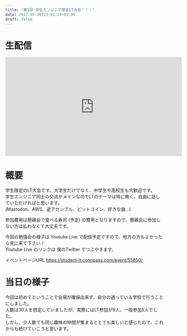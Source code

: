 ```yaml
---
title: "第1回 学生エンジニア限定LT大会！！！"
date: 2017-05-06T23:01:24+09:00
draft: false
---
```


# 生配信

<iframe width="560" height="315" src="https://www.youtube.com/embed/XscQUscvkWk" frameborder="0" allowfullscreen></iframe>


# 概要

学生限定のLT大会です。大学生だけでなく、中学生や高校生も大歓迎です。  
学生エンジニア同士の交流がメインなのでLTのテーマは特に無く、自由に話していただければと思います。  
(Mastodon、AWS、逆アセンブル、ビットコイン、好きな曲...)

参加費用は懇親会で食べる寿司 (予定) の費用となりますので、懇親会に参加しない方は払わなくて大丈夫です。

今回の勉強会の様子は Youtube Live で配信予定ですので、地方の方もよかったら見に来て下さい！  
Youtube Live のリンクは 僕のTwitter でつぶやきます。

イベントページURL https://student-lt.connpass.com/event/55850/

# 当日の様子


今回は初めてということで会場が確保出来ず、自分の通っている学校で行うことにしました。  
人数は30人を想定していましたが、実際にはLT参加が9人、一般参加5人でした。  
しかし、少人数でも同じ趣味の仲間が集まるととても楽しいと感じたので、これからも続けていこうと思います。


